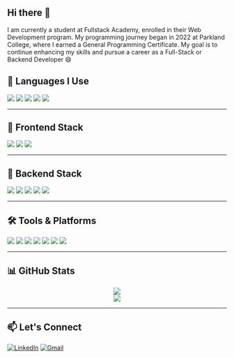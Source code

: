 ## Hi there 👋

I am currently a student at Fullstack Academy, enrolled in their Web Development program. 
My programming journey began in 2022 at Parkland College, where I earned a General Programming Certificate. 
My goal is to continue enhancing my skills and pursue a career as a Full-Stack or Backend Developer 😄 


## 🧠 Languages I Use

<p>
  <img src="https://img.shields.io/badge/JavaScript-F7DF1E?logo=javascript&logoColor=black&style=for-the-badge" />
  <img src="https://img.shields.io/badge/TypeScript-3178C6?logo=typescript&logoColor=white&style=for-the-badge" />
  <img src="https://img.shields.io/badge/HTML5-E34F26?logo=html5&logoColor=white&style=for-the-badge" />
  <img src="https://img.shields.io/badge/CSS3-1572B6?logo=css3&logoColor=white&style=for-the-badge" />
  <img src="https://img.shields.io/badge/SQL-4479A1?logo=postgresql&logoColor=white&style=for-the-badge" />
</p>

---

## 🧩 Frontend Stack

<p>
  <img src="https://img.shields.io/badge/React-61DAFB?logo=react&logoColor=black&style=for-the-badge" />
  <img src="https://img.shields.io/badge/Vite-646CFF?logo=vite&logoColor=white&style=for-the-badge" />
  <img src="https://img.shields.io/badge/React_Router-CA4245?logo=react-router&logoColor=white&style=for-the-badge" />
</p>

---

## 🔧 Backend Stack

<p>
  <img src="https://img.shields.io/badge/Node.js-339933?logo=node.js&logoColor=white&style=for-the-badge" />
  <img src="https://img.shields.io/badge/Express-000000?logo=express&logoColor=white&style=for-the-badge" />
  <img src="https://img.shields.io/badge/PostgreSQL-4169E1?logo=postgresql&logoColor=white&style=for-the-badge" />
  <img src="https://img.shields.io/badge/Prisma-2D3748?logo=prisma&logoColor=white&style=for-the-badge" />
  <img src="https://img.shields.io/badge/JWT-000000?logo=jsonwebtokens&logoColor=white&style=for-the-badge" />
</p>

---

## 🛠️ Tools & Platforms

<p>
  <img src="https://img.shields.io/badge/Git-F05032?logo=git&logoColor=white&style=for-the-badge" />
  <img src="https://img.shields.io/badge/GitHub-181717?logo=github&logoColor=white&style=for-the-badge" />
  <img src="https://img.shields.io/badge/Postman-FF6C37?logo=postman&logoColor=white&style=for-the-badge" />
  <img src="https://img.shields.io/badge/VS_Code-007ACC?logo=visualstudiocode&logoColor=white&style=for-the-badge" />
  <img src="https://img.shields.io/badge/Render-46E3B7?logo=render&logoColor=black&style=for-the-badge" />
  <img src="https://img.shields.io/badge/Netlify-00C7B7?logo=netlify&logoColor=white&style=for-the-badge" />
  <img src="https://img.shields.io/badge/OBS-302E31?logo=obsstudio&logoColor=white&style=for-the-badge" />
</p>

---

## 📊 GitHub Stats

<p align="center">
  <img src="https://github-readme-stats.vercel.app/api?username=YOUR_GITHUB_USERNAME&show_icons=true&theme=radical" />
  <br />
  <img src="https://github-readme-stats.vercel.app/api/top-langs/?username=YOUR_GITHUB_USERNAME&layout=compact&theme=radical" />
</p>

---

## 📫 Let's Connect


[![LinkedIn](https://img.shields.io/badge/LinkedIn-blue?style=for-the-badge&logo=linkedin)](https://www.linkedin.com/in/oscar-lopez-592534240/)
[![Gmail](https://img.shields.io/badge/Gmail-red?style=for-the-badge&logo=gmail)](ol19469@gmail.com)


